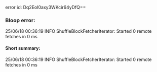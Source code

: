 error id: Dq2EoI0axy3WKcir64yDfQ==
### Bloop error:

25/06/18 00:36:19 INFO ShuffleBlockFetcherIterator: Started 0 remote fetches in 0 ms
#### Short summary: 

25/06/18 00:36:19 INFO ShuffleBlockFetcherIterator: Started 0 remote fetches in 0 ms